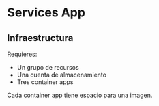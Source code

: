 # Services App

## Infraestructura

Requieres:

* Un grupo de recursos
* Una cuenta de almacenamiento
* Tres container apps

Cada container app tiene espacio para una imagen.

